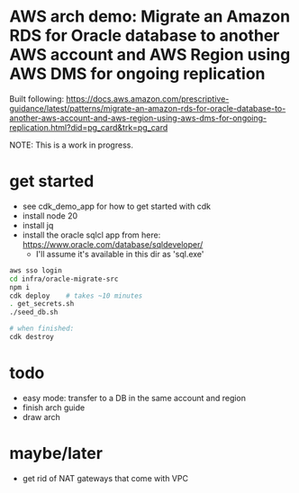 # AWS arch demo: Migrate an Amazon RDS for Oracle database to another AWS account and AWS Region using AWS DMS for ongoing replication

Built following: https://docs.aws.amazon.com/prescriptive-guidance/latest/patterns/migrate-an-amazon-rds-for-oracle-database-to-another-aws-account-and-aws-region-using-aws-dms-for-ongoing-replication.html?did=pg_card&trk=pg_card

NOTE: This is a work in progress.

# get started
- see cdk_demo_app for how to get started with cdk
- install node 20
- install jq
- install the oracle sqlcl app from here: https://www.oracle.com/database/sqldeveloper/
    - I'll assume it's available in this dir as 'sql.exe'

```sh
aws sso login
cd infra/oracle-migrate-src
npm i
cdk deploy    # takes ~10 minutes
. get_secrets.sh
./seed_db.sh

# when finished:
cdk destroy
```

# todo
- easy mode: transfer to a DB in the same account and region
- finish arch guide
- draw arch


# maybe/later
- get rid of NAT gateways that come with VPC
